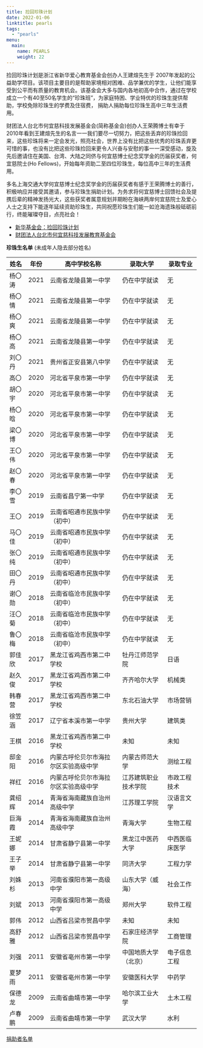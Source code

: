 ```yaml
---
title: 捡回珍珠计划
date: 2022-01-06
linktitle: pearls
tags:
  - "pearls"
menu: 
  main:
    name: PEARLS
    weight: 22
---
```


捡回珍珠计划是浙江省新华爱心教育基金会创办人王建煊先生于 2007年发起的公益助学项目。该项目主要目的是帮助家境相对困难、品学兼优的学生，让他们能享受到公平而有质量的教育机会。该基金会大多与国内各地初高中合作，通过在学校成立一个有40至50名学生的“珍珠班”，为家庭特困、学业特优的珍珠生提供帮助，学校免除珍珠生的学费及住宿费， 捐助人捐助每位珍珠生高中三年生活费用。

财团法人台北市何宜慈科技发展基金会(简称基金会)创办人王荣腾博士有幸于2010年看到王建煊先生的名言一一我们要尽一切努力，把这些丢弃的珍珠捡回来，这些珍珠将来一定会发光，照亮社会，世界上没有比把这些优秀的珍珠丢弃更可惜的事，也没有比把这些珍珠捡回来更令人兴奋与安慰的事一一深受感动，旋及先后邀请住在美国、台湾、大陆之同侪与何宜慈博士纪念奖学金的历届获奖者，何宜慈院士(Ho Fellows)，开始每年资助二至四位珍珠生，每位高中三年的生活费用。

多名上海交通大学何宜慈博士纪念奖学金的历届获奖者有感于王荣腾博士的善行，积极响应并接受其邀请，参与珍珠生捐助计划。为务求将何宜慈博士回馈社会及提携后辈的精神发扬光大，这些获奖者属意规划并期盼在海峡两岸何宜慈院士及爱心人士之支持下能逐年延续资助珍珠生，共同祝愿珍珠生们能一如沧海遗珠般砥砺前行，终能璀璨夺目，点亮社会！

- [新华基金会：捡回珍珠计划](https://www.xhef.org/General/Page?tcode=AST20161220093200001013&catid=structureLMLB008&chid=structureLM003)
- [财团法人台北市何宜慈科技发展教育基金会](https://irvingthofoundation.github.io)


**珍珠生名单** (未成年人隐去部分姓名)

| 姓名 | 年份 | 高中学校名称                   | 录取大学         | 录取专业   |
| ------ | ---- | ------------------------------------ | -------------------- | -------------- |
| 杨〇涛 | 2021 | 云南省龙陵县第一中学       | 仍在中学就读   | 无            |
| 杨〇情 | 2021 | 云南省龙陵县第一中学       |仍在中学就读   | 无            |
| 杨〇爽 | 2021 | 云南省龙陵县第一中学       |仍在中学就读   | 无            |
| 杨〇高 | 2021 | 云南省龙陵县第一中学       |仍在中学就读   | 无            |
| 刘〇丹 | 2021 | 贵州省正安县第八中学       |仍在中学就读   | 无            |
| 高〇   | 2020 | 河北省平泉市第一中学       |仍在中学就读   | 无            |
| 胡〇宇 | 2020 | 河北省平泉市第一中学       |仍在中学就读   | 无            |
| 杨〇晗 | 2020 | 河北省平泉市第一中学       |仍在中学就读   | 无            |
| 梁〇博 | 2020 | 河北省平泉市第一中学       |仍在中学就读   | 无            |
| 王〇伟 | 2020 | 河北省平泉市第一中学       |仍在中学就读   | 无            |
| 赵〇春 | 2020 | 河北省平泉市第一中学       |仍在中学就读   | 无            |
| 李〇雪 | 2019 | 云南省昌宁第一中学          |仍在中学就读   | 无            |
| 王〇   | 2019 | 云南省昭通市民族中学（初中） |仍在中学就读   | 无            |
| 马〇佳 | 2019 | 云南省昭通市民族中学（初中） |仍在中学就读   | 无            |
| 张〇纯 | 2019 | 云南省昭通市民族中学（初中） |仍在中学就读   | 无            |
| 田〇丹 | 2019 | 云南省昭通市民族中学（初中） |仍在中学就读   | 无            |
| 谢〇勋 | 2018 | 云南省临沧市民族中学（初中） |仍在中学就读   | 无            |
| 汪〇菊 | 2018 | 云南省临沧市民族中学（初中） |仍在中学就读   | 无            |
| 鲁〇梅 | 2018 | 云南省临沧市民族中学（初中） |仍在中学就读   | 无            |
| 郭佳欣 | 2017 | 黑龙江省鸡西市第二中学校 | 牡丹江师范学院 | 日语         |
| 赵久俊 | 2017 | 黑龙江省鸡西市第二中学校 | 齐齐哈尔大学   | 机械类      |
| 韩春营 | 2017 | 黑龙江省鸡西市第二中学校 | 东北石油大学   | 市场营销   |
| 徐笠涵 | 2017 | 辽宁省本溪市第一中学       | 贵州大学         | 建筑类      |
| 王棋 | 2016 | 黑龙江省鸡西市第二中学校 | 未知               |   未知             |
| 邸金阳 | 2016 | 内蒙古呼伦贝尔市海拉尔区实验高级中学 | 内蒙古师范大学 | 测绘工程   |
| 祥红 | 2016 | 内蒙古呼伦贝尔市海拉尔区实验高级中学 | 江苏建筑职业技术学院 | 市政工程技术 |
| 龚绍辉 | 2014 | 青海省海南藏族自治州高级中学 | 江苏理工学院   | 汉语言文学 |
| 巨海霞 | 2014 | 青海省海南藏族自治州高级中学 | 青海大学         | 生物工程   |
| 王妮娜 | 2014 | 甘肃省静宁县第一中学       | 黑龙江中医药大学 | 中西医临床医学 |
| 王子举 | 2014 | 甘肃省静宁县第一中学       | 同济大学         | 工程力学   |
| 刘姝杉 | 2013 | 河南省濮阳市第一高级中学 | 山东大学（威海） | 社会工作   |
| 刘斌 | 2013 | 河南省濮阳市第一高级中学 | 郑州大学         | 软件工程   |
| 郭伟 | 2012 | 山西省吕梁市贺昌中学       | 未知               |  未知              |
| 高舒雅 | 2012 | 山西省吕梁市贺昌中学       | 石家庄经济学院 | 工商管理   |
| 刘强 | 2011 | 安徽省亳州市第一中学       | 中国地质大学（北京） | 电子信息工程 |
| 夏梦雨 | 2011 | 安徽省亳州市第一中学       | 安徽医科大学   | 中药学      |
| 保德龙 | 2009 | 云南省曲靖市第一中学       | 哈尔滨工业大学 | 土木工程   |
| 卢春鹏 | 2009 | 云南省曲靖市第一中学       | 武汉大学         | 水利         |


[捐助者名单](/donors/pearldonors)



